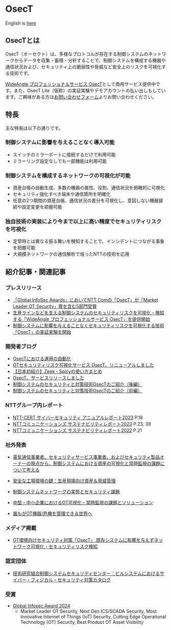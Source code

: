 # OsecT

English is [here](README_en.md)

## OsecTとは

OsecT（オーセクト）は、多様なプロトコルが存在する制御システムのネットワークからデータを収集・蓄積・分析することで、制御システムを構成する機器や通信状況および、セキュリティ上の脆弱性や脅威など安全上のリスクを可視化する技術です。

[WideAngle プロフェッショナルサービス OsecT](https://www.ntt.com/business/services/security/security-management/wideangle/osect.html)として商用サービス提供中です。また、OsecT Lite（仮称）の実証実験やデモアカウントの払い出しもしています。ご興味がある方は[お問い合わせフォーム](https://forms.office.com/Pages/ResponsePage.aspx?id=Mu8pprpnpkeOs-xDk1ZE_HBjysLLmoBGpgsCm1I6J75UNEYyOFBZSjJaUDJISkFRMUpaMlhJN1M0Ty4u)よりお問い合わせください。

## 特長

主な特長は以下の通りです。

### 制御システムに影響を与えることなく導入可能

- スイッチのミラーポートに接続するだけで利用可能
- ミラーリング設定なしでも一部機能は利用可能

### 制御システムを構成するネットワークの可視化が可能

- 資産台帳の自動生成、多数の機器の属性、役割、通信状況を俯瞰的に可視化​
- セキュリティ強化すべき端末や通信箇所を明確化​
- 任意の2つ期間の資産台帳、通信状況の差分を可視化し、意図しない機器接続や設定変更を把握可能​

### 独自技術の実装により今まで以上に高い精度でセキュリティリスクを可視化​

- 定常時とは異なる振る舞いを検知することで、インシデントにつながる事象を把握可能
- 大規模ネットワークの通信解析で培ったNTTの技術を応用

## 紹介記事・関連記事

### プレスリリース
- [「Global InfoSec Awards」においてNTT Comの「OsecT」が「Market Leader OT Security」賞を含む5部門受賞](https://www.ntt.com/about-us/press-releases/news/article/2024/0508.html)
- [生産ラインなどを支える制御システムのセキュリティリスクを可視化・検知する「WideAngle プロフェッショナルサービス OsecT」を提供開始](https://www.ntt.com/about-us/press-releases/news/article/2022/0425.html)
- [制御システムに影響を与えることなくセキュリティリスクを可視化する技術「OsecT」の実証実験を開始](https://ntt.com/about-us/press-releases/news/article/2021/0524.html)

### 開発者ブログ
- [OsecTにおける運用の自動化](https://engineers.ntt.com/entry/2023/12/23/090934)
- [OTセキュリティリスク可視化サービス OsecT、リニューアルしました](https://engineers.ntt.com/entry/2023/08/31/100633)
- [【日本初紹介】Zeek・Spicyの使い方まとめ](https://engineers.ntt.com/entry/2023/06/23/095042)
- [OsecT、サービスリリースしました](https://engineers.ntt.com/entry/2022/05/10/110748)
- [制御システムのセキュリティと対策技術OsecTのご紹介（後編）](https://engineers.ntt.com/entry/2021/08/02/113151)
- [制御システムのセキュリティと対策技術OsecTのご紹介（前編）](https://engineers.ntt.com/entry/2021/07/27/112539)

### NTTグループ内レポート
- [NTT-CERT サイバーセキュリティ アニュアルレポート2023](https://www.rd.ntt/sil/overview/NTTannual2023_j_web.pdf) P.18
- [NTTコミュニケーションズ サステナビリティレポート2023](https://www.ntt.com/content/dam/nttcom/hq/jp/about-us/csr/report/pdf/nttcom_sr2023_web.pdf) P.23, 39
- [NTTコミュニケーションズ サステナビリティレポート2022](https://www.ntt.com/content/dam/nttcom/hq/jp/about-us/csr/report/pdf/nttcom_sr2022_web.pdf) P.21

### 社外発表
- [電気通信事業者、セキュリティサービス事業者、およびセキュリティ製品オーナーの視点から、制御システムにおける資産の可視化と常時監視の課題について考える](https://speakerdeck.com/nttcom/consider-the-challenges-of-asset-visualization-and-constant-monitoring-in-ot-systems-from-the-perspective-of-telecommunications-carriers-security-service-providers-and-security)
- [安全な工場環境の鍵：生産現場向け資産＆脅威管理](https://speakerdeck.com/nttcom/the-key-to-a-safe-factory-environment-asset-and-threat-management-for-production-sites)
- [制御システムネットワークの実態とセキュリティ課題](https://speakerdeck.com/nttcom/revelation-and-security-issues-of-control-system-networks)
- [中堅・中小企業におけるOT可視化・常時監視の課題とソリューション](https://speakerdeck.com/nttcom/challenges-and-solutions-for-ot-visualization-and-constant-monitoring-in-small-and-medium-sized-enterprises)

- [誰もがOT機器/危機を管理できる世界へ](https://speakerdeck.com/nttcom/empowering-ot-security-enabling-universal-control-device-management-and-countering-cyber-attacks)

### メディア掲載
- [OT環境向けセキュリティ対策「OsecT」 既存システムに影響を与えずネットワーク可視化・セキュリティリスク検知](https://www.newww-media.co.jp/backnumber/202401/202401p26.pdf)

### 認定団体
- [技術研究組合制御システムセキュリティセンター：ビルシステムにおけるサイバー・フィジカル・セキュリティ対策カタログ](https://www.css-center.or.jp/ja/info/documents/press/press_202309.pdf)

### 受賞
- [Global Infosec Award 2024](https://cyberdefenseawards.com/global-infosec-awards-for-2024-winners-by-company/)
    - Market Leader OT Security, Next Gen ICS/SCADA Security, Most Innovative Internet of Things (IoT) Security, Cutting Edge Operational Technology (OT) Security, Best Product OT Asset Visibility
